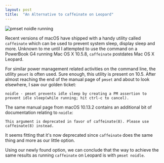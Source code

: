 ```yaml
---
layout: post
title:  "An Alternative to caffeinate on Leopard"
---
```

![pmset noidle running]({{site.assets}}/pmset.jpg)

Recent versions of macOS have shipped with a handy utility called `caffeinate` which can be used to prevent system sleep, display sleep and more. Unknown to me until I attempted to use the command on a PowerBook G4 running Mac OS X 10.5.8, `caffeinate` postdates Mac OS X Leopard.

For similar power management related activities on the command line, the utility `pmset` is often used. Sure enough, this utility is present on 10.5. After almost reaching the end of the manual page of `pmset` and about to look elsewhere, I saw our golden ticket:

`noidle - pmset prevents idle sleep by creating a PM assertion to prevent idle sleep(while running; hit ctrl-c to cancel).`

The same manual page from macOS 10.13.2 contains an additional bit of documentation relating to `noidle`:

`This argument is deprecated in favor of caffeinate(8). Please use caffeinate(8) instead.`

It seems fitting that it's now deprecated since `caffeinate` does the same thing and more as our little option.

Using our newly found option, we can conclude that the way to achieve the same results as running `caffeinate` on Leopard is with `pmset noidle`.
